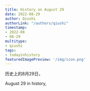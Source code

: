 ```yaml
---
title: History on August 29
date: 2022-08-29
author: Qiushi 
authorLink: "/authors/qiushi"
timestamp: 
- 2022-08
- 08-29
multitype: 
- qiushi
tags: 
- todayinhistory
featuredImagePreview: '/img/icon.png'
---
```









历史上的8月29日，

August 29 in history, 

<!--more-->

